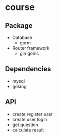 # course

## Package
- Database
    - gorm
- Router framework
    - gin gonic

## Dependencies
- mysql
- golang

## API
- create register user
- create user login
- get question
- calculate result